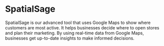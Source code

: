 # SpatialSage
SpatialSage is our advanced tool that uses Google Maps to show where customers are most active. It helps businesses decide where to open stores and plan their marketing. By using real-time data from Google Maps, businesses get up-to-date insights to make informed decisions.

